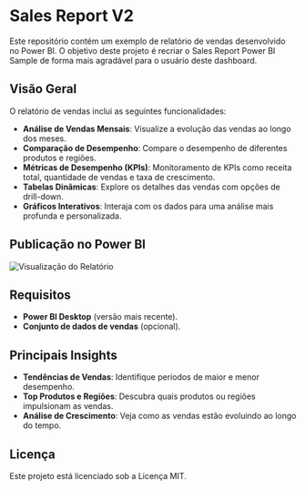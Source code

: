 # Sales Report V2

Este repositório contém um exemplo de relatório de vendas desenvolvido no Power BI. O objetivo deste projeto é recriar o Sales Report Power BI Sample de forma mais agradável para o usuário deste dashboard.

## Visão Geral

O relatório de vendas inclui as seguintes funcionalidades:

- **Análise de Vendas Mensais**: Visualize a evolução das vendas ao longo dos meses.
- **Comparação de Desempenho**: Compare o desempenho de diferentes produtos e regiões.
- **Métricas de Desempenho (KPIs)**: Monitoramento de KPIs como receita total, quantidade de vendas e taxa de crescimento.
- **Tabelas Dinâmicas**: Explore os detalhes das vendas com opções de drill-down.
- **Gráficos Interativos**: Interaja com os dados para uma análise mais profunda e personalizada.

## Publicação no Power BI
![Visualização do Relatório](./print_publicação_powerbi.png)


## Requisitos

- **Power BI Desktop** (versão mais recente).
- **Conjunto de dados de vendas** (opcional).

## Principais Insights

- **Tendências de Vendas**: Identifique períodos de maior e menor desempenho.
- **Top Produtos e Regiões**: Descubra quais produtos ou regiões impulsionam as vendas.
- **Análise de Crescimento**: Veja como as vendas estão evoluindo ao longo do tempo.


## Licença

Este projeto está licenciado sob a Licença MIT.
